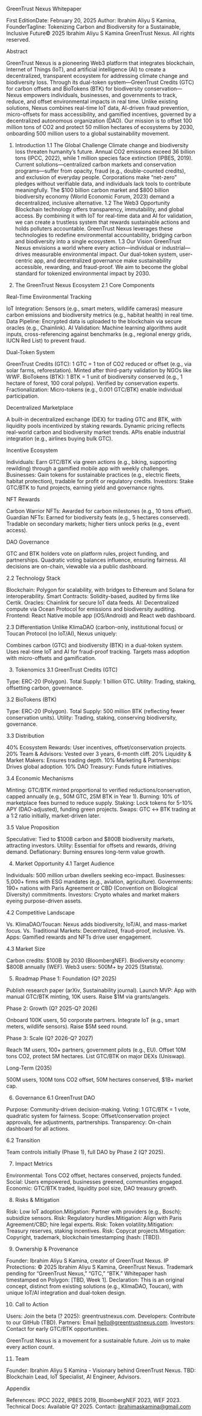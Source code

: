 GreenTrust Nexus Whitepaper

First EditionDate: February 20, 2025
Author: Ibrahim Aliyu S Kamina, 
FounderTagline: Tokenizing Carbon and Biodiversity for a Sustainable, Inclusive Future© 2025 Ibrahim Aliyu S Kamina GreenTrust Nexus. All rights reserved.

Abstract

GreenTrust Nexus is a pioneering Web3 platform that integrates blockchain, Internet of Things (IoT), and artificial intelligence (AI) to create a decentralized, transparent ecosystem for addressing climate change and biodiversity loss. Through its dual-token system—GreenTrust Credits (GTC) for carbon offsets and BioTokens (BTK) for biodiversity conservation—Nexus empowers individuals, businesses, and governments to track, reduce, and offset environmental impacts in real time. Unlike existing solutions, Nexus combines real-time IoT data, AI-driven fraud prevention, micro-offsets for mass accessibility, and gamified incentives, governed by a decentralized autonomous organization (DAO). Our mission is to offset 100 million tons of CO2 and protect 50 million hectares of ecosystems by 2030, onboarding 500 million users to a global sustainability movement.

1. Introduction
1.1 The Global Challenge
Climate change and biodiversity loss threaten humanity’s future. Annual CO2 emissions exceed 36 billion tons (IPCC, 2022), while 1 million species face extinction (IPBES, 2019). Current solutions—centralized carbon markets and conservation programs—suffer from opacity, fraud (e.g., double-counted credits), and exclusion of everyday people. Corporations make “net-zero” pledges without verifiable data, and individuals lack tools to contribute meaningfully. The $100 billion carbon market and $800 billion biodiversity economy (World Economic Forum, 2023) demand a decentralized, inclusive alternative.
1.2 The Web3 Opportunity
Blockchain technology offers transparency, immutability, and global access. By combining it with IoT for real-time data and AI for validation, we can create a trustless system that rewards sustainable actions and holds polluters accountable. GreenTrust Nexus leverages these technologies to redefine environmental accountability, bridging carbon and biodiversity into a single ecosystem.
1.3 Our Vision
GreenTrust Nexus envisions a world where every action—individual or industrial—drives measurable environmental impact. Our dual-token system, user-centric app, and decentralized governance make sustainability accessible, rewarding, and fraud-proof. We aim to become the global standard for tokenized environmental impact by 2030.

2. The GreenTrust Nexus Ecosystem
2.1 Core Components

Real-Time Environmental Tracking

IoT Integration: Sensors (e.g., smart meters, wildlife cameras) measure carbon emissions and biodiversity metrics (e.g., habitat health) in real time.
Data Pipeline: Encrypted data is uploaded to the blockchain via secure oracles (e.g., Chainlink).
AI Validation: Machine learning algorithms audit inputs, cross-referencing against benchmarks (e.g., regional energy grids, IUCN Red List) to prevent fraud.


Dual-Token System

GreenTrust Credits (GTC): 1 GTC = 1 ton of CO2 reduced or offset (e.g., via solar farms, reforestation). Minted after third-party validation by NGOs like WWF.
BioTokens (BTK): 1 BTK = 1 unit of biodiversity conserved (e.g., 1 hectare of forest, 100 coral polyps). Verified by conservation experts.
Fractionalization: Micro-tokens (e.g., 0.001 GTC/BTK) enable individual participation.


Decentralized Marketplace

A built-in decentralized exchange (DEX) for trading GTC and BTK, with liquidity pools incentivized by staking rewards.
Dynamic pricing reflects real-world carbon and biodiversity market trends.
APIs enable industrial integration (e.g., airlines buying bulk GTC).


Incentive Ecosystem

Individuals: Earn GTC/BTK via green actions (e.g., biking, supporting rewilding) through a gamified mobile app with weekly challenges.
Businesses: Gain tokens for sustainable practices (e.g., electric fleets, habitat protection), tradable for profit or regulatory credits.
Investors: Stake GTC/BTK to fund projects, earning yield and governance rights.


NFT Rewards

Carbon Warrior NFTs: Awarded for carbon milestones (e.g., 10 tons offset).
Guardian NFTs: Earned for biodiversity feats (e.g., 5 hectares conserved).
Tradable on secondary markets; higher tiers unlock perks (e.g., event access).


DAO Governance

GTC and BTK holders vote on platform rules, project funding, and partnerships.
Quadratic voting balances influence, ensuring fairness.
All decisions are on-chain, viewable via a public dashboard.



2.2 Technology Stack

Blockchain: Polygon for scalability, with bridges to Ethereum and Solana for interoperability.
Smart Contracts: Solidity-based, audited by firms like Certik.
Oracles: Chainlink for secure IoT data feeds.
AI: Decentralized compute via Ocean Protocol for emissions and biodiversity auditing.
Frontend: React Native mobile app (iOS/Android) and React web dashboard.

2.3 Differentiation
Unlike KlimaDAO (carbon-only, institutional focus) or Toucan Protocol (no IoT/AI), Nexus uniquely:

Combines carbon (GTC) and biodiversity (BTK) in a dual-token system.
Uses real-time IoT and AI for fraud-proof tracking.
Targets mass adoption with micro-offsets and gamification.


3. Tokenomics
3.1 GreenTrust Credits (GTC)

Type: ERC-20 (Polygon).
Total Supply: 1 billion GTC.
Utility: Trading, staking, offsetting carbon, governance.

3.2 BioTokens (BTK)

Type: ERC-20 (Polygon).
Total Supply: 500 million BTK (reflecting fewer conservation units).
Utility: Trading, staking, conserving biodiversity, governance.

3.3 Distribution

40% Ecosystem Rewards: User incentives, offset/conservation projects.
20% Team & Advisors: Vested over 3 years, 6-month cliff.
20% Liquidity & Market Makers: Ensures trading depth.
10% Marketing & Partnerships: Drives global adoption.
10% DAO Treasury: Funds future initiatives.

3.4 Economic Mechanisms

Minting: GTC/BTK minted proportional to verified reductions/conservation, capped annually (e.g., 50M GTC, 25M BTK in Year 1).
Burning: 10% of marketplace fees burned to reduce supply.
Staking: Lock tokens for 5-10% APY (DAO-adjusted), funding green projects.
Swaps: GTC ↔ BTK trading at a 1:2 ratio initially, market-driven later.

3.5 Value Proposition

Speculative: Tied to $100B carbon and $800B biodiversity markets, attracting investors.
Utility: Essential for offsets and rewards, driving demand.
Deflationary: Burning ensures long-term value growth.


4. Market Opportunity
4.1 Target Audience

Individuals: 500 million urban dwellers seeking eco-impact.
Businesses: 5,000+ firms with ESG mandates (e.g., aviation, agriculture).
Governments: 190+ nations with Paris Agreement or CBD (Convention on Biological Diversity) commitments.
Investors: Crypto whales and market makers eyeing purpose-driven assets.

4.2 Competitive Landscape

Vs. KlimaDAO/Toucan: Nexus adds biodiversity, IoT/AI, and mass-market focus.
Vs. Traditional Markets: Decentralized, fraud-proof, inclusive.
Vs. Apps: Gamified rewards and NFTs drive user engagement.

4.3 Market Size

Carbon credits: $100B by 2030 (BloombergNEF).
Biodiversity economy: $800B annually (WEF).
Web3 users: 500M+ by 2025 (Statista).


5. Roadmap
Phase 1: Foundation (Q? 2025)

Publish research paper (arXiv, Sustainability journal).
Launch MVP: App with manual GTC/BTK minting, 10K users.
Raise $1M via grants/angels.

Phase 2: Growth (Q? 2025-Q? 2026)

Onboard 100K users, 50 corporate partners.
Integrate IoT (e.g., smart meters, wildlife sensors).
Raise $5M seed round.

Phase 3: Scale (Q? 2026-Q? 2027)

Reach 1M users, 100+ partners, government pilots (e.g., EU).
Offset 10M tons CO2, protect 5M hectares.
List GTC/BTK on major DEXs (Uniswap).

Long-Term (2035)

500M users, 100M tons CO2 offset, 50M hectares conserved, $1B+ market cap.


6. Governance
6.1 GreenTrust DAO

Purpose: Community-driven decision-making.
Voting: 1 GTC/BTK = 1 vote, quadratic system for fairness.
Scope: Offset/conservation project approvals, fee adjustments, partnerships.
Transparency: On-chain dashboard for all actions.

6.2 Transition

Team controls initially (Phase 1), full DAO by Phase 2 (Q? 2025).


7. Impact Metrics

Environmental: Tons CO2 offset, hectares conserved, projects funded.
Social: Users empowered, businesses greened, communities engaged.
Economic: GTC/BTK traded, liquidity pool size, DAO treasury growth.


8. Risks & Mitigation

Risk: Low IoT adoption.Mitigation: Partner with providers (e.g., Bosch); subsidize sensors.
Risk: Regulatory hurdles.Mitigation: Align with Paris Agreement/CBD; hire legal experts.
Risk: Token volatility.Mitigation: Treasury reserves, staking incentives.
Risk: Copycat projects.Mitigation: Copyright, trademark, blockchain timestamping (hash: [TBD]).


9. Ownership & Provenance

Founder: Ibrahim Aliyu S Kamina, creator of GreenTrust Nexus.
IP Protections: © 2025 Ibrahim Aliyu S Kamina, GreenTrust Nexus. Trademark pending for “GreenTrust Nexus,” “GTC,” “BTK.” Whitepaper hash timestamped on Polygon: [TBD, Week 1].
Declaration: This is an original concept, distinct from existing solutions (e.g., KlimaDAO, Toucan), with unique IoT/AI integration and dual-token design.


10. Call to Action

Users: Join the beta (? 2025): greentrustnexus.com.
Developers: Contribute to our GitHub (TBD).
Partners: Email hello@greentrustnexus.com.
Investors: Contact for early GTC/BTK opportunities.

GreenTrust Nexus is a movement for a sustainable future. Join us to make every action count.

11. Team

Founder: Ibrahim Aliyu S Kamina - Visionary behind GreenTrust Nexus.
TBD: Blockchain Lead, IoT Specialist, AI Engineer, Advisors.


Appendix

References: IPCC 2022, IPBES 2019, BloombergNEF 2023, WEF 2023.
Technical Docs: Available Q? 2025.
Contact: ibrahimaskamina@gmail.com
